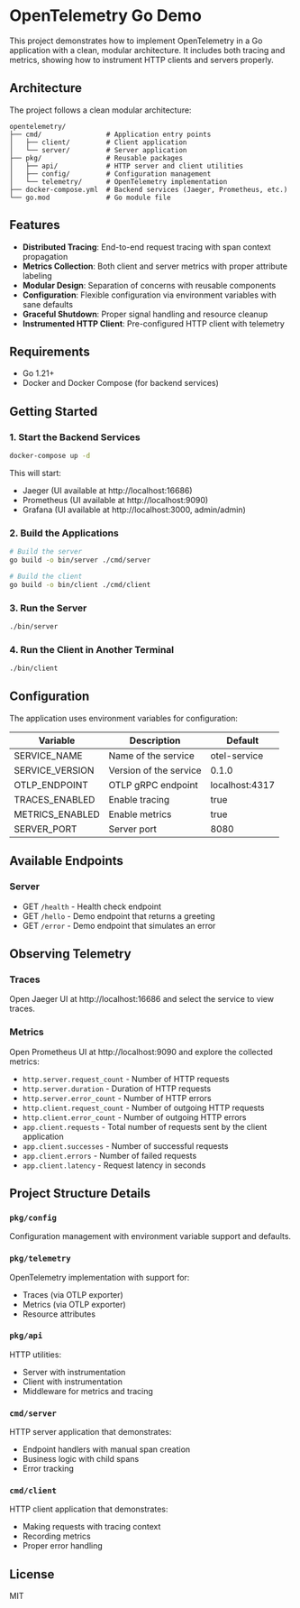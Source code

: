 # OpenTelemetry Go Demo

This project demonstrates how to implement OpenTelemetry in a Go application with a clean, modular architecture. It includes both tracing and metrics, showing how to instrument HTTP clients and servers properly.

## Architecture

The project follows a clean modular architecture:

```
opentelemetry/
├── cmd/                # Application entry points
│   ├── client/         # Client application 
│   └── server/         # Server application
├── pkg/                # Reusable packages
│   ├── api/            # HTTP server and client utilities
│   ├── config/         # Configuration management  
│   └── telemetry/      # OpenTelemetry implementation
├── docker-compose.yml  # Backend services (Jaeger, Prometheus, etc.)
└── go.mod              # Go module file
```

## Features

- **Distributed Tracing**: End-to-end request tracing with span context propagation
- **Metrics Collection**: Both client and server metrics with proper attribute labeling
- **Modular Design**: Separation of concerns with reusable components
- **Configuration**: Flexible configuration via environment variables with sane defaults
- **Graceful Shutdown**: Proper signal handling and resource cleanup
- **Instrumented HTTP Client**: Pre-configured HTTP client with telemetry

## Requirements

- Go 1.21+
- Docker and Docker Compose (for backend services)

## Getting Started

### 1. Start the Backend Services

```bash
docker-compose up -d
```

This will start:
- Jaeger (UI available at http://localhost:16686)
- Prometheus (UI available at http://localhost:9090)
- Grafana (UI available at http://localhost:3000, admin/admin)

### 2. Build the Applications

```bash
# Build the server
go build -o bin/server ./cmd/server

# Build the client
go build -o bin/client ./cmd/client
```

### 3. Run the Server

```bash
./bin/server
```

### 4. Run the Client in Another Terminal

```bash
./bin/client
```

## Configuration

The application uses environment variables for configuration:

| Variable | Description | Default |
|----------|-------------|---------|
| SERVICE_NAME | Name of the service | otel-service |
| SERVICE_VERSION | Version of the service | 0.1.0 |
| OTLP_ENDPOINT | OTLP gRPC endpoint | localhost:4317 |
| TRACES_ENABLED | Enable tracing | true |
| METRICS_ENABLED | Enable metrics | true |
| SERVER_PORT | Server port | 8080 |

## Available Endpoints

### Server

- GET `/health` - Health check endpoint
- GET `/hello` - Demo endpoint that returns a greeting
- GET `/error` - Demo endpoint that simulates an error

## Observing Telemetry

### Traces

Open Jaeger UI at http://localhost:16686 and select the service to view traces.

### Metrics

Open Prometheus UI at http://localhost:9090 and explore the collected metrics:

- `http.server.request_count` - Number of HTTP requests
- `http.server.duration` - Duration of HTTP requests
- `http.server.error_count` - Number of HTTP errors
- `http.client.request_count` - Number of outgoing HTTP requests
- `http.client.error_count` - Number of outgoing HTTP errors
- `app.client.requests` - Total number of requests sent by the client application
- `app.client.successes` - Number of successful requests
- `app.client.errors` - Number of failed requests
- `app.client.latency` - Request latency in seconds

## Project Structure Details

### `pkg/config`

Configuration management with environment variable support and defaults.

### `pkg/telemetry`

OpenTelemetry implementation with support for:
- Traces (via OTLP exporter)
- Metrics (via OTLP exporter) 
- Resource attributes

### `pkg/api`

HTTP utilities:
- Server with instrumentation
- Client with instrumentation
- Middleware for metrics and tracing

### `cmd/server`

HTTP server application that demonstrates:
- Endpoint handlers with manual span creation
- Business logic with child spans
- Error tracking

### `cmd/client`

HTTP client application that demonstrates:
- Making requests with tracing context
- Recording metrics
- Proper error handling

## License

MIT
